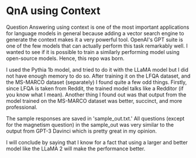 # QnA using Context 

Question Answering using context is one of the most important applications for language models in general because adding a vector search engine to generate the context makes it a very powerful tool. OpenAI's GPT suite is one of the few models that can actually perform this task remarkably well. I wanted to see if it is possible to train a similarly performing model using open-source models. Hence, this repo was born. 

I used the Pythia 1b model, and tried to do it with the LLaMA model but I did not have enough memory to do so. After training it on the LFQA dataset, and the MS-MARCO dataset (separately) I found quite a few odd things. Firstly, since LFQA is taken from Reddit, the trained model talks like a Redditor (if you know what I mean). Another thing I found out was that output from the model trained on the MS-MARCO dataset was better, succinct, and more professional. 

The sample responses are saved in 'sample_out.txt.' All questions (except for the magnetism question) in the sample_out was very similar to the output from GPT-3 Davinci which is pretty great in my opinion.

I will conclude by saying that I know for a fact that using a larger and better model like the LLaMA 2 will make the performance better. 